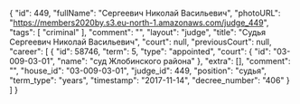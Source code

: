 {
    "id": 449,
    "fullName": "Сергеевич Николай Васильевич",
    "photoURL": "https://members2020by.s3.eu-north-1.amazonaws.com/judge_449",
    "tags": [
        "criminal"
    ],
    "comment": "",
    "layout": "judge",
    "title": "Судья Сергеевич Николай Васильевич",
    "court": null,
    "previousCourt": null,
    "career": [
        {
            "id": 58746,
            "term": 5,
            "type": "appointed",
            "court": {
                "id": "03-009-03-01",
                "name": "суд Жлобинского района"
            },
            "extra": [],
            "comment": "",
            "house_id": "03-009-03-01",
            "judge_id": 449,
            "position": "судья",
            "term_type": "years",
            "timestamp": "2017-11-14",
            "decree_number": "406"
        }
    ]
}